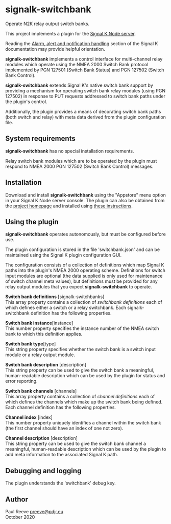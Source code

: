 # signalk-switchbank

Operate N2K relay output switch banks.

This project implements a plugin for the
[Signal K Node server](https://github.com/SignalK/signalk-server-node).

Reading the [Alarm, alert and notification handling](http://signalk.org/specification/1.0.0/doc/notifications.html)
section of the Signal K documentation may provide helpful orientation.

__signalk-switchbank__ implements a control interface for multi-channel
relay modules which operate using the NMEA 2000 Switch Bank protocol
implemented by PGN 127501 (Switch Bank Status) and  PGN 127502 (Switch
Bank Control).

__signalk-switchbank__ extends Signal K's native switch bank support by
providing a mechanism for operating switch bank relay modules (using
PGN 127502) in response to PUT requests addressed to switch bank paths
under the plugin's control.

Additionally, the plugin provides a means of decorating switch bank
paths (both switch and relay) with meta data derived from the plugin
configuration file.

## System requirements

__signalk-switchbank__ has no special installation requirements.

Relay switch bank modules which are to be operated by the plugin must
respond to NMEA 2000 PGN 127502 (Switch Bank Control) messages.

## Installation

Download and install __signalk-switchbank__ using the "Appstore" menu
option in your Signal K Node server console.
The plugin can also be obtained from the 
[project homepage](https://github.com/preeve9534/signalk-switchbank)
and installed using
[these instructions](https://github.com/SignalK/signalk-server-node/blob/master/SERVERPLUGINS.md).

## Using the plugin

__signalk-switchbank__ operates autonomously, but must be configured
before use.

The plugin configuration is stored in the file 'switchbank.json' and
can be maintained using the Signal K plugin configuration GUI.

The configuration consists of a collection of definitions which map
Signal K paths into the plugin's NMEA 2000 operating scheme.
Definitions for switch input modules are optional (the data supplied is
only used for maintenance of switch channel meta values), but
definitions must be provided for any relay output modules that you
expect __signalk-switchbank__ to operate. 

__Switch bank definitions__ [signalk-switchbanks]\
This array property contains a collection of *switchbank definitions*
each of which defines either a switch or a relay switchbank.
Each signalk-switchbank definition has the following properties.

__Switch bank instance__[instance]\
This number property specifies the instance number of the NMEA switch
bank to which this definition applies.

__Switch bank type__[type]\
This string property specifies whether the switch bank is a switch
input module or a relay output module.

__Switch bank description__ [description]\
This string property can be used to give the switch bank a meaningful,
human-readable description which can be used by the plugin for status
and error reporting.

__Switch bank channels__ [channels]\
This array property contains a collection of *channel definitions*
each of which defines the channels which make up the switch bank being
defined.
Each channel definition has the following properties.

__Channel index__ [index]\
This number property uniquely identifies a channel within the switch
bank (the first channel should have an index of one not zero).

__Channel description__ [description]\
This string property can be used to give the switch bank channel a
meaningful, human-readable description which can be used by the plugin
to add meta information to the associated Signal K path.

## Debugging and logging

The plugin understands the 'switchbank' debug key.

## Author

Paul Reeve <preeve@pdjr.eu>\
October 2020
